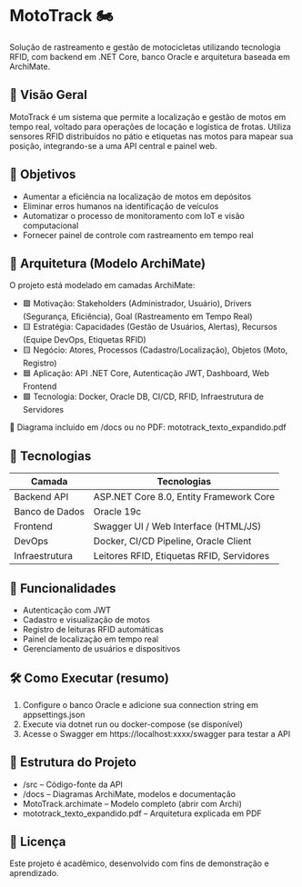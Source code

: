 # MotoTrack 🏍️
Solução de rastreamento e gestão de motocicletas utilizando tecnologia RFID, com backend em .NET Core, banco Oracle e arquitetura baseada em ArchiMate.

## 📌 Visão Geral
MotoTrack é um sistema que permite a localização e gestão de motos em tempo real, voltado para operações de locação e logística de frotas. Utiliza sensores RFID distribuídos no pátio e etiquetas nas motos para mapear sua posição, integrando-se a uma API central e painel web.

## 🎯 Objetivos
- Aumentar a eficiência na localização de motos em depósitos
- Eliminar erros humanos na identificação de veículos
- Automatizar o processo de monitoramento com IoT e visão computacional
- Fornecer painel de controle com rastreamento em tempo real

## 🧱 Arquitetura (Modelo ArchiMate)
O projeto está modelado em camadas ArchiMate:

- 🟪 Motivação: Stakeholders (Administrador, Usuário), Drivers (Segurança, Eficiência), Goal (Rastreamento em Tempo Real)
- 🟨 Estratégia: Capacidades (Gestão de Usuários, Alertas), Recursos (Equipe DevOps, Etiquetas RFID)
- 🟨 Negócio: Atores, Processos (Cadastro/Localização), Objetos (Moto, Registro)
- 🟦 Aplicação: API .NET Core, Autenticação JWT, Dashboard, Web Frontend
- 🟩 Tecnologia: Docker, Oracle DB, CI/CD, RFID, Infraestrutura de Servidores

📎 Diagrama incluído em /docs ou no PDF: mototrack_texto_expandido.pdf

## 🧰 Tecnologias

| Camada         | Tecnologias                                 |
|----------------|---------------------------------------------|
| Backend API    | ASP.NET Core 8.0, Entity Framework Core     |
| Banco de Dados | Oracle 19c                                  |
| Frontend       | Swagger UI / Web Interface (HTML/JS)        |
| DevOps         | Docker, CI/CD Pipeline, Oracle Client       |
| Infraestrutura | Leitores RFID, Etiquetas RFID, Servidores   |

## 🔐 Funcionalidades
- Autenticação com JWT
- Cadastro e visualização de motos
- Registro de leituras RFID automáticas
- Painel de localização em tempo real
- Gerenciamento de usuários e dispositivos

## 🛠 Como Executar (resumo)
1. Configure o banco Oracle e adicione sua connection string em appsettings.json
2. Execute via dotnet run ou docker-compose (se disponível)
3. Acesse o Swagger em https://localhost:xxxx/swagger para testar a API

## 📁 Estrutura do Projeto
- /src – Código-fonte da API
- /docs – Diagramas ArchiMate, modelos e documentação
- MotoTrack.archimate – Modelo completo (abrir com Archi)
- mototrack_texto_expandido.pdf – Arquitetura explicada em PDF

## 📄 Licença
Este projeto é acadêmico, desenvolvido com fins de demonstração e aprendizado.
